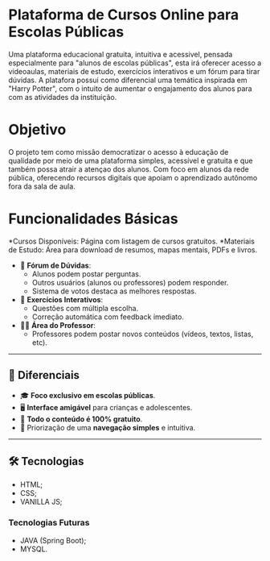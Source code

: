 # Plataforma de Cursos Online para Escolas Públicas

Uma plataforma educacional gratuita, intuitiva e acessivel, pensada especialmente para "alunos de escolas públicas", esta irá oferecer acesso a videoaulas, materiais de estudo, exercícios interativos e um fórum para tirar dúvidas. A platafora possui como diferencial uma temática inspirada em "Harry Potter", com o intuito de aumentar o engajamento dos alunos para com as atividades da instituição.


# Objetivo

O projeto tem como missão democratizar o acesso à educação de qualidade por meio de uma plataforma simples, acessível e gratuita e que também possa atrair a atençao dos alunos. Com foco em alunos da rede pública, oferecendo recursos digitais que apoiam o aprendizado autônomo fora da sala de aula.


# Funcionalidades Básicas

*Cursos Disponíveis: Página com listagem de cursos gratuitos.
*Materiais de Estudo: Área para download de resumos, mapas mentais, PDFs e livros.
- 💬 **Fórum de Dúvidas**:
  - Alunos podem postar perguntas.
  - Outros usuários (alunos ou professores) podem responder.
  - Sistema de votos destaca as melhores respostas.
- 📝 **Exercícios Interativos**:
  - Questões com múltipla escolha.
  - Correção automática com feedback imediato.
- 👨‍🏫 **Área do Professor**:
  - Professores podem postar novos conteúdos (vídeos, textos, listas, etc).

---

## 🌟 Diferenciais

- 🎓 **Foco exclusivo em escolas públicas**.
- 🖥️ **Interface amigável** para crianças e adolescentes.
- 💸 **Todo o conteúdo é 100% gratuito**.
- 🧭 Priorização de uma **navegação simples** e intuitiva.

---

## 🛠️ Tecnologias 

- HTML;
- CSS;
- VANILLA JS;

### Tecnologias Futuras

- JAVA (Spring Boot);
- MYSQL.

